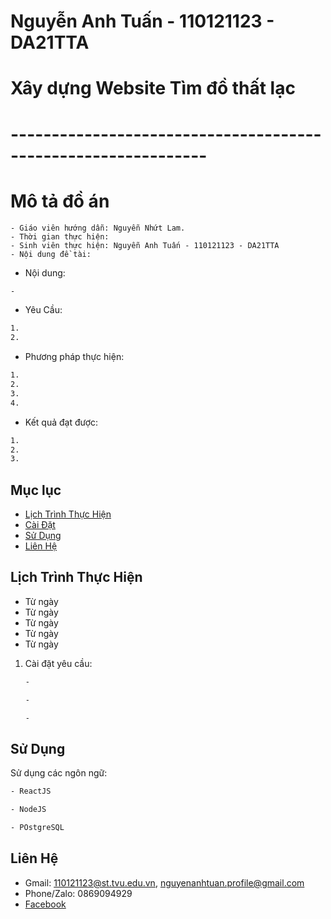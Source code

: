 # Nguyễn Anh Tuấn - 110121123 - DA21TTA
# Xây dựng Website Tìm đồ thất lạc
# --------------------------------------------------------------
# Mô tả đồ án
 ```bash- Tên đề tài: Xây dựng Website Tìm đồ thất lạc
- Giáo viên hướng dẫn: Nguyễn Nhứt Lam.
- Thời gian thực hiện: 
- Sinh viên thực hiện: Nguyễn Anh Tuấn - 110121123 - DA21TTA
- Nội dung đề tài:
 ```
- Nội dung:
```bash
-
```
- Yêu Cầu:
```bash
1.
2.
```
-	Phương pháp thực hiện:
```bash
1.
2.
3.
4.
```
- Kết quả đạt được:
```bash
1.
2.
3.
```
## Mục lục
- [Lịch Trình Thực Hiện](#lịch-trình-thực-hiện)
- [Cài Đặt](#cài-đặt)
- [Sử Dụng](#sử-dụng)
- [Liên Hệ](#liên-hệ)

## Lịch Trình Thực Hiện
- Từ ngày
- Từ ngày
- Từ ngày
- Từ ngày
- Từ ngày

1. Cài đặt yêu cầu:
    ```bash
    -
    ```
   ```bash
   -
   ``` 
   ```bash
   -
   ```
## Sử Dụng

Sử dụng các ngôn ngữ:

```bash
- ReactJS
```
```bash
- NodeJS
```
```bash
- POstgreSQL
```
## Liên Hệ

- Gmail: 110121123@st.tvu.edu.vn, nguyenanhtuan.profile@gmail.com
- Phone/Zalo: 0869094929
- [Facebook](https://www.facebook.com/NguyenAnhTuxn)

